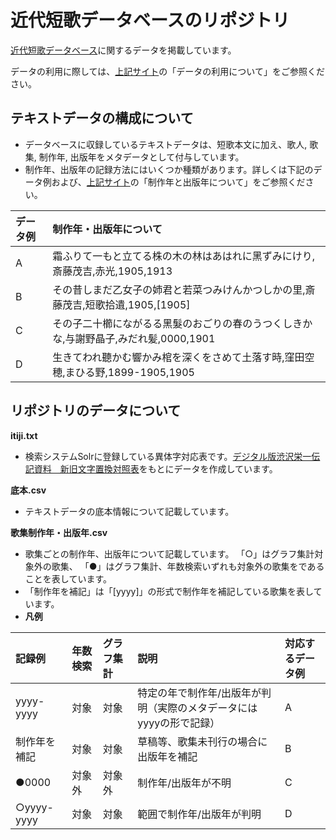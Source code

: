 
# 近代短歌データベースのリポジトリ
[近代短歌データベース](http://kindaitankadatabase.com/)に関するデータを掲載しています。

データの利用に際しては、[上記サイト](http://kindaitankadatabase.com/)の「データの利用について」をご参照ください。  



## テキストデータの構成について
- データベースに収録しているテキストデータは、短歌本文に加え、歌人, 歌集, 制作年, 出版年をメタデータとして付与しています。  
- 制作年、出版年の記録方法にはいくつか種類があります。詳しくは下記のデータ例および、[上記サイト](http://kindaitankadatabase.com/)の「制作年と出版年について」をご参照ください。



| データ例 | 制作年・出版年について |
| :--- | :--- | 
| A|霜ふりて一もと立てる株の木の林はあはれに黑ずみにけり,斎藤茂吉,赤光,1905,1913 | 制作年、出版年が判明 |
| B|その昔しまだ乙女子の姉君と若菜つみけんかつしかの里,斎藤茂吉,短歌拾遺,1905,\[1905\] | 制作年が1905年と判明、未刊行（歌集未収録歌）のため出版年は制作年を補記 |
| C|その子二十櫛にながるる黑髮のおごりの春のうつくしきかな,与謝野晶子,みだれ髪,0000,1901 | 制作年が不明のため「0000」、 出版年は判明 |
| D|生きてわれ聽かむ響かみ棺を深くをさめて土落す時,窪田空穂,まひる野,1899-1905,1905 | 制作年が1897年から1901の間と判明、出版年も判明 |



## リポジトリのデータについて
**itiji.txt**

- 検索システムSolrに登録している異体字対応表です。[デジタル版渋沢栄一伝記資料　新旧文字置換対照表](https://eiichi.shibusawa.or.jp/denkishiryo/digital/main/index.php?kanji)をもとにデータを作成しています。

**底本.csv** 

- テキストデータの底本情報について記載しています。

**歌集制作年・出版年.csv**

- 歌集ごとの制作年、出版年について記載しています。 「○」はグラフ集計対象外の歌集、 「●」はグラフ集計、年数検索いずれも対象外の歌集をであることを表しています。
- 「制作年を補記」は「[yyyy]」の形式で制作年を補記している歌集を表しています。
- **凡例**

| 記録例 | 年数検索 | グラフ集計 |説明|対応するデータ例|
| :--- | :--- | :--- |:--- |:--- |
| yyyy-yyyy | 対象 | 対象 |特定の年で制作年/出版年が判明（実際のメタデータにはyyyyの形で記録）|A|
| 制作年を補記 | 対象 | 対象 |草稿等、歌集未刊行の場合に出版年を補記|B|
| ●0000 | 対象外 | 対象外 |制作年/出版年が不明|C|
| ○yyyy-yyyy| 対象 | 対象 |範囲で制作年/出版年が判明|D|
